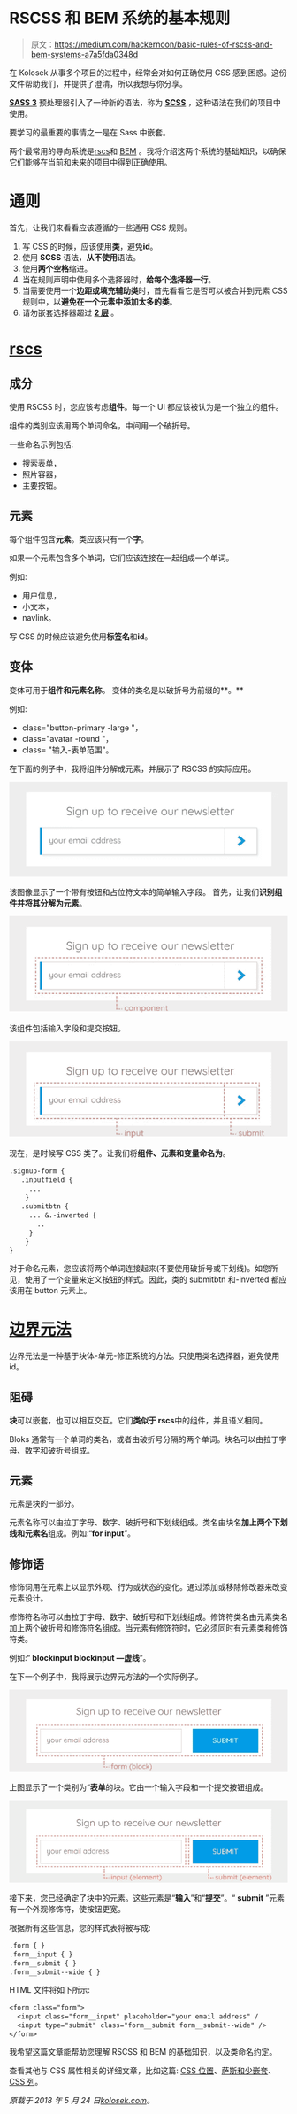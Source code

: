 # RSCSS 和 BEM 系统的基本规则

> 原文：<https://medium.com/hackernoon/basic-rules-of-rscss-and-bem-systems-a7a5fda0348d>

在 Kolosek 从事多个项目的过程中，经常会对如何正确使用 CSS 感到困惑。这份文件帮助我们，并提供了澄清，所以我想与你分享。

[**SASS 3**](http://sass-lang.com/) 预处理器引入了一种新的语法，称为 [**SCSS**](http://sass-lang.com/documentation/file.SCSS_FOR_SASS_USERS.html) ，这种语法在我们的项目中使用。

要学习的最重要的事情之一是在 Sass 中嵌套。

两个最常用的导向系统是[rscs](http://rscss.io/index.html)和 [BEM](http://getbem.com/introduction/) 。我将介绍这两个系统的基础知识，以确保它们能够在当前和未来的项目中得到正确使用。

# 通则

首先，让我们来看看应该遵循的一些通用 CSS 规则。

1.  写 CSS 的时候，应该使用**类**，避免**id**。
2.  使用 **SCSS** 语法，**从不使用**语法。
3.  使用**两个空格**缩进。
4.  当在规则声明中使用多个选择器时，**给每个选择器一行**。
5.  当需要使用一个**边距或填充辅助类**时，首先看看它是否可以被合并到元素 CSS 规则中，以**避免在一个元素中添加太多的类**。
6.  请勿嵌套选择器超过 [**2 层**](https://kolosek.com/nesting-in-less-and-sass/) 。

# [rscs](http://rscss.io/index.html)

## 成分

使用 RSCSS 时，您应该考虑**组件**。每一个 UI 都应该被认为是一个独立的组件。

组件的类别应该用两个单词命名，中间用一个破折号。

一些命名示例包括:

*   搜索表单，
*   照片容器，
*   主要按钮。

## 元素

每个组件包含**元素**。类应该只有一个**字**。

如果一个元素包含多个单词，它们应该连接在一起组成一个单词。

例如:

*   用户信息，
*   小文本，
*   navlink。

写 CSS 的时候应该避免使用**标签名**和**id**。

## 变体

变体可用于**组件和元素名称**。
变体的类名是以破折号为前缀的**。**

例如:

*   class="button-primary -large "，
*   class="avatar -round "，
*   class= "输入-表单范围"。

在下面的例子中，我将组件分解成元素，并展示了 RSCSS 的实际应用。

![](img/b580b39f7e4ee92522bd58e7d12e5359.png)

该图像显示了一个带有按钮和占位符文本的简单输入字段。
首先，让我们**识别组件并将其分解为元素**。

![](img/dcb2fda77dbe6a717fc3c659fff63495.png)

该组件包括输入字段和提交按钮。

![](img/1776dfdaa9be4f59ce03d4dcc12a76d3.png)

现在，是时候写 CSS 类了。让我们将**组件、元素和变量命名为**。

```
.signup-form {
   .inputfield {
     ...
    }
   .submitbtn {
     ... &.-inverted {
       ..
     }
    }
}
```

对于命名元素，您应该将两个单词连接起来(不要使用破折号或下划线)。如您所见，使用了一个变量来定义按钮的样式。因此，类的 submitbtn 和-inverted 都应该用在 button 元素上。

# [边界元法](http://getbem.com/introduction/)

边界元法是一种基于块体-单元-修正系统的方法。只使用类名选择器，避免使用 id。

## 阻碍

**块**可以嵌套，也可以相互交互。它们**类似于 rscs**中的组件，并且语义相同。

Bloks 通常有一个单词的类名，或者由破折号分隔的两个单词。块名可以由拉丁字母、数字和破折号组成。

## 元素

元素是块的一部分。

元素名称可以由拉丁字母、数字、破折号和下划线组成。类名由块名**加上两个下划线和元素名**组成。例如:“**for input**”。

## 修饰语

修饰词用在元素上以显示外观、行为或状态的变化。通过添加或移除修改器来改变元素设计。

修饰符名称可以由拉丁字母、数字、破折号和下划线组成。修饰符类名由元素类名加上两个破折号和修饰符名组成。当元素有修饰符时，它必须同时有元素类和修饰符类。

例如:“ **blockinput blockinput —虚线**”。

在下一个例子中，我将展示边界元方法的一个实际例子。

![](img/77b1a30e49a9b4ecf3e09c82c6cb1903.png)

上图显示了一个类别为“**表单**的块。它由一个输入字段和一个提交按钮组成。

![](img/eb4af967760fc23cff9a56be9331fb18.png)

接下来，您已经确定了块中的元素。这些元素是“**输入**”和“**提交**”。“ **submit** ”元素有一个外观修饰符，使按钮更宽。

根据所有这些信息，您的样式表将被写成:

```
.form { }
.form__input { }
.form__submit { }
.form__submit--wide { }
```

HTML 文件将如下所示:

```
<form class="form">
  <input class="form__input" placeholder="your email address" /
  <input type="submit" class="form__submit form__submit--wide" /> </form>
```

我希望这篇文章能帮助您理解 RSCSS 和 BEM 的基础知识，以及类命名约定。

查看其他与 CSS 属性相关的详细文章，比如这篇: [CSS 位置](https://kolosek.com/css-position-relative-vs-position-absolute/)、[萨斯和少嵌套](https://kolosek.com/nesting-in-less-and-sass/)、 [CSS 列](https://kolosek.com/css-columns/)。

*原载于 2018 年 5 月 24 日*[*kolosek.com*](https://kolosek.com/css-formatting/?utm_source=me)*。*